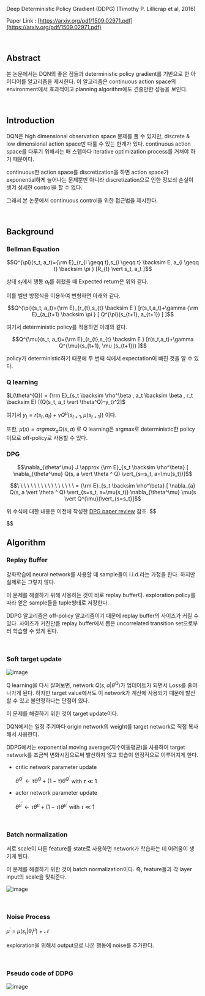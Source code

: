 

Deep Deterministic Policy Gradient (DDPG) (Timothy P. Lillicrap et al, 2016)

Paper Link : [https://arxiv.org/pdf/1509.02971.pdf](https://arxiv.org/pdf/1509.02971.pdf)

<br />

## Abstract

본 논문에서는 DQN의 좋은 점들과 deterministic policy gradient를 기반으로 한 아이디어를 알고리즘을 제시한다. 이 알고리즘은 continuous action space의 environment에서 효과적이고 planning algorithm에도 견줄만한 성능을 보인다.

<br />

## Introduction

DQN은 high dimensional observation space 문제를 풀 수 있지만, discrete & low dimensional action space만 다룰 수 있는 한계가 있다. continuous action space를 다루기 위해서는 매 스텝마다 iterative optimization process를 거쳐야 하기 때문이다.

continuous한 action space를 discretization을 하면 action space가 exponential하게 늘어나는 문제뿐만 아니라 discretization으로 인한 정보싀 손실이 생겨 섬세한 control을 할 수 없다.

그래서 본 논문에서 continuous control을 위한 접근법을 제시한다.

<br />

## Background

### Bellman Equation

$$Q^{\pi}(s_t, a_t)={\rm E}_{r_{i \geqq t},s_{i \geqq t} \backsim E, a_{i \geqq t} \backsim \pi } [R_{t} \vert s_t, a_t  ]$$

상태 $s_t$에서 행동 $a_t$를 취했을 때 Expected return은 위와 같다.

이를 벨만 방정식을 이용하여 변형하면 아래와 같다.

$$Q^{\pi}(s_t, a_t)={\rm E}_{r_{t},s_{t} \backsim E } [r(s_t,a_t)+\gamma {\rm E}_{a_{t+1} \backsim \pi } [ Q^{\pi}(s_{t+1}, a_{t+1}) ] ]$$

여기서 deterministic policy를 적용하면 아래와 같다.

$$Q^{\mu}(s_t, a_t)={\rm E}_{r_{t},s_{t} \backsim E } [r(s_t,a_t)+\gamma Q^{\mu}(s_{t+1}, \mu (s_{t+1})) ]$$

policy가 deterministic하기 때문에 두 번째 식에서 expectation이 빠진 것을 알 수 있다.



### Q learning

$L(\theta^{Q}) = {\rm E}_{s_t \backsim \rho^\beta , a_t \backsim \beta , r_t \backsim E} [(Q(s_t, a_t \vert \theta^Q)-y_t)^2]$

여기서 $y_t = r(s_t, a_t) + \gamma Q^{\mu}(s_{t+1},\mu(s_{t+1}))$ 이다.

또한, $\mu(s) = argmax_{a}Q(s,a)$ 로 Q learning은 argmax로 deterministic한 policy이므로 off-policy로 사용할 수 있다.



### DPG

$$\nabla_{\theta^\mu} J \approx  {\rm E}_{s_t \backsim \rho^\beta} [ \nabla_{\theta^\mu} Q(s, a \vert \theta ^ Q) \vert_{s=s_t, a=\mu(s_t)}]$$

$$\ \ \ \ \ \ \ \ \ \ \ \ \ \ \ \ \ = {\rm E}_{s_t \backsim \rho^\beta} [ \nabla_{a} Q(s, a \vert \theta ^ Q) \vert_{s=s_t, a=\mu(s_t)} \nabla_{\theta^\mu} \mu(s \vert Q^{\mu})\vert_{s=s_t}]$$

위 수식에 대한 내용은 이전에 작성한 [DPG paper review](https://hyunhakim.github.io/Paper-review-Deterministic-Policy-Gradient-Algorithms/) 참조.
$$

$$


## Algorithm

### Replay Buffer

강화학습에 neural network를 사용할 때 sample들이 i.i.d.라는 가정을 한다. 하지만 실제로는 그렇지 않다.

이 문제를 해결하기 위해 사용하는 것이 바로 replay buffer다. exploration policy를 따라 얻은 sample들을 tuple형태로 저장한다.

DDPG 알고리즘은 off-policy 알고리즘이기 때문에 replay buffer의 사이즈가 커질 수 있다. 사이즈가 커진만큼 replay buffer에서 뽑은 uncorrelated transition set으로부터 학습할 수 있게 된다.

<br />

### Soft target update

![image](https://user-images.githubusercontent.com/59254578/73629365-3a936b80-4696-11ea-9aa8-a448eb201a45.png)

Q learning을 다시 살펴보면, network $Q(s,a\vert\theta^Q)$가 업데이트가 되면서 Loss를 줄여나가게 된다. 하지만 target value에서도 이 network가 계산에 사용되기 때문에 발산할 수 있고 불안정하다는 단점이 있다.

이 문제를 해결하기 위한 것이 target update이다.

DQN에서는 일정 주기마다 origin network의 weight를 target network로 직접 복사해서 사용한다.

DDPG에서는 exponential moving average(지수이동평균)을 사용하여 target network를 조금씩 변화시킴으로써 발산하지 않고 학습이 안정적으로 이루어지게 한다.

- critic network parameter update

  $\theta^{Q^{‘}} \leftarrow \tau \theta^{Q} + (1-\tau) \theta^{Q^{‘}}$ with $\tau\ \ll\ 1$

- actor network parameter update

  $\theta^{\mu^{‘}} \leftarrow \tau \theta^{\mu} + (1-\tau) \theta^{\mu^{‘}}$ with $\tau\ \ll\ 1$

<br />

### Batch normalization

서로 scale이 다른 feature를 state로 사용하면 network가 학습하는 데 어려움이 생기게 된다.

이 문제를 해결하기 위한 것이 batch normalization이다. 즉, feature들과 각 layer input의 scale을 맞춰준다.

![image](https://user-images.githubusercontent.com/59254578/73630263-feadd580-4698-11ea-98bc-427e3b0b369d.png)

<br />

### Noise Process

$\mu^\prime\ =\ \mu(s_t\vert\theta^\mu_t)\ +\ \mathcal{N}$

exploration을 위해서 output으로 나온 행동에 noise를 추가한다.

<br />

### Pseudo code of DDPG

![image](https://user-images.githubusercontent.com/59254578/73628157-c1dee000-4692-11ea-993f-7962e9bd2004.png)



